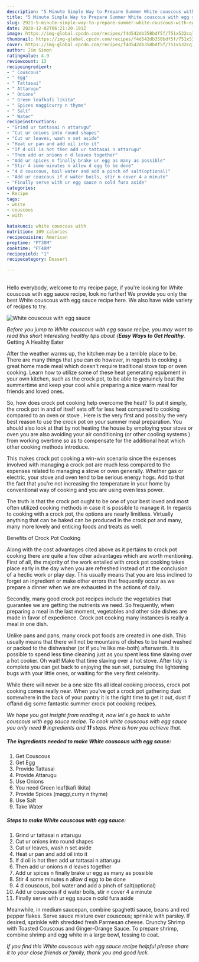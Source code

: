 ```yaml
---
description: "5 Minute Simple Way to Prepare Summer White couscous with egg sauce"
title: "5 Minute Simple Way to Prepare Summer White couscous with egg sauce"
slug: 2921-5-minute-simple-way-to-prepare-summer-white-couscous-with-egg-sauce
date: 2020-12-02T06:21:20.191Z
image: https://img-global.cpcdn.com/recipes/f4d542db358bdf5f/751x532cq70/white-couscous-with-egg-sauce-recipe-main-photo.jpg
thumbnail: https://img-global.cpcdn.com/recipes/f4d542db358bdf5f/751x532cq70/white-couscous-with-egg-sauce-recipe-main-photo.jpg
cover: https://img-global.cpcdn.com/recipes/f4d542db358bdf5f/751x532cq70/white-couscous-with-egg-sauce-recipe-main-photo.jpg
author: Jim Simon
ratingvalue: 4.9
reviewcount: 13
recipeingredient:
- " Couscous"
- " Egg"
- " Tattasai"
- " Attarugu"
- " Onions"
- " Green leafkafi likita"
- " Spices maggicurry n thyme"
- " Salt"
- " Water"
recipeinstructions:
- "Grind ur tattasai n attarugu"
- "Cut ur onions into round shapes"
- "Cut ur leaves, wash n set aside"
- "Heat ur pan and add oil into it"
- "If d oil is hot then add ur tattasai n attarugu"
- "Then add ur onions n d leaves together"
- "Add ur spices n finally brake ur egg as many as possible"
- "Stir 4 some minutes n allow d egg to be done"
- "4 d couscous, boil water and add a pinch of salt(optional)"
- "Add ur couscous if d water boils, stir n cover 4 a minute"
- "Finally serve with ur egg sauce n cold fura aside"
categories:
- Recipe
tags:
- white
- couscous
- with

katakunci: white couscous with 
nutrition: 109 calories
recipecuisine: American
preptime: "PT38M"
cooktime: "PT48M"
recipeyield: "1"
recipecategory: Dessert

---
```

<br>
Hello everybody, welcome to my recipe page, if you're looking for White couscous with egg sauce recipe, look no further! We provide you only the best White couscous with egg sauce recipe here. We also have wide variety of recipes to try.
<br>


![White couscous with egg sauce](https://img-global.cpcdn.com/recipes/f4d542db358bdf5f/751x532cq70/white-couscous-with-egg-sauce-recipe-main-photo.jpg)

<i>Before you jump to White couscous with egg sauce recipe, you may want to read this short interesting healthy tips about {<strong>Easy Ways to Get Healthy</strong>.</i>
Getting A Healthy Eater


After the weather warms up, the kitchen may be a terrible place to be. There are many things that you can do however, in regards to cooking a great home made meal which doesn't require traditional stove top or oven cooking. Learn how to utilize some of these heat generating equipment in your own kitchen, such as the crock pot, to be able to genuinely beat the summertime and keep your cool while preparing a nice warm meal for friends and loved ones.

So, how does crock pot cooking help overcome the heat? To put it simply, the crock pot in and of itself sets off far less heat compared to cooking compared to an oven or stove . Here is the very first and possibly the very best reason to use the crock pot on your summer meal preparation. You should also look at that by not heating the house by employing your stove or oven you are also avoiding your air conditioning (or other cooling systems ) from working overtime so as to compensate for the additional heat which other cooking methods introduce.

This makes crock pot cooking a win-win scenario since the expenses involved with managing a crock pot are much less compared to the expenses related to managing a stove or oven generally. Whether gas or electric, your stove and oven tend to be serious energy hogs. Add to that the fact that you're not increasing the temperature in your home by conventional way of cooking and you are using even less power.

 The truth is that the crock pot ought to be one of your best loved and most often utilized cooking methods in case it is possible to manage it. In regards to cooking with a crock pot, the options are nearly limitless.  Virtually anything that can be baked can be produced in the crock pot and many, many more lovely and enticing foods and treats as well.

Benefits of Crock Pot Cooking

Along with the cost advantages cited above as it pertains to crock pot cooking there are quite a few other advantages which are worth mentioning. First of all, the majority of the work entailed with crock pot cooking takes place early in the day when you are refreshed instead of at the conclusion of a hectic work or play day. This usually means that you are less inclined to forget an ingredient or make other errors that frequently occur as we prepare a dinner when we are exhausted in the actions of daily.

Secondly, many good crock pot recipes include the vegetables that guarantee we are getting the nutrients we need. So frequently, when preparing a meal in the last moment, vegetables and other side dishes are made in favor of expedience. Crock pot cooking many instances is really a meal in one dish.

 Unlike pans and pans, many crock pot foods are created in one dish. This usually means that there will not be mountains of dishes to be hand washed or packed to the dishwasher (or if you're like me-both) afterwards. It is possible to spend less time cleaning just as you spent less time slaving over a hot cooker. Oh wait! Make that time slaving over a hot stove. After tidy is complete you can get back to enjoying the sun set, pursuing the lightening bugs with your little ones, or waiting for the very first celebrity.

While there will never be a one size fits all ideal cooking process, crock pot cooking comes really near. When you've got a crock pot gathering dust somewhere in the back of your pantry it is the right time to get it out, dust if offand dig some fantastic summer crock pot cooking recipes.


<i>We hope you got insight from reading it, now let's go back to white couscous with egg sauce recipe. To cook white couscous with egg sauce you only need <strong>9</strong> ingredients and <strong>11</strong> steps. Here is how you achieve that.
</i>

##### The ingredients needed to make White couscous with egg sauce:

1. Get  Couscous
1. Get  Egg
1. Provide  Tattasai
1. Provide  Attarugu
1. Use  Onions
1. You need  Green leaf(kafi likita)
1. Provide  Spices (maggi,curry n thyme)
1. Use  Salt
1. Take  Water


##### Steps to make White couscous with egg sauce:

1. Grind ur tattasai n attarugu
1. Cut ur onions into round shapes
1. Cut ur leaves, wash n set aside
1. Heat ur pan and add oil into it
1. If d oil is hot then add ur tattasai n attarugu
1. Then add ur onions n d leaves together
1. Add ur spices n finally brake ur egg as many as possible
1. Stir 4 some minutes n allow d egg to be done
1. 4 d couscous, boil water and add a pinch of salt(optional)
1. Add ur couscous if d water boils, stir n cover 4 a minute
1. Finally serve with ur egg sauce n cold fura aside


Meanwhile, in medium saucepan, combine spaghetti sauce, beans and red pepper flakes. Serve sauce mixture over couscous; sprinkle with parsley. If desired, sprinkle with shredded fresh Parmesan cheese. Crunchy Shrimp with Toasted Couscous and Ginger-Orange Sauce. To prepare shrimp, combine shrimp and egg white in a large bowl, tossing to coat. 

<i>If you find this White couscous with egg sauce recipe helpful please share it to your close friends or family, thank you and good luck.</i>
